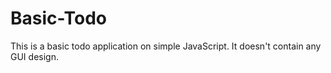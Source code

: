 # Basic-Todo
This is a basic todo application on simple JavaScript. It doesn't contain any GUI design.
